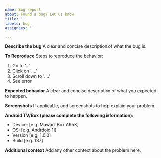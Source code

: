 ```yaml
---
name: Bug report
about: Found a bug? Let us know!
title: ''
labels: bug
assignees: ''

---
```


**Describe the bug**
A clear and concise description of what the bug is.

**To Reproduce**
Steps to reproduce the behavior:
1. Go to '...'
2. Click on '....'
3. Scroll down to '....'
4. See error

**Expected behavior**
A clear and concise description of what you expected to happen.

**Screenshots**
If applicable, add screenshots to help explain your problem.

**Android TV/Box (please complete the following information):**
 - Device: [e.g. MawaqitBox A95X]
 - OS: [e.g. Andrdoid 11]
 - Version [e.g. 1.0.0]
- Build [e.g. 137]

**Additional context**
Add any other context about the problem here.
